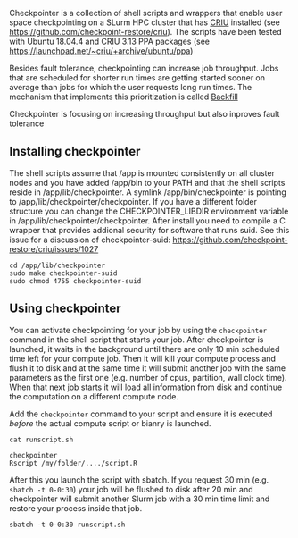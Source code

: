 
Checkpointer is a collection of shell scripts and wrappers that enable user space checkpointing on a SLurm HPC cluster that has [CRIU](https://criu.org) installed (see https://github.com/checkpoint-restore/criu). The scripts have been tested with Ubuntu 18.04.4 and CRIU 3.13 PPA packages (see https://launchpad.net/~criu/+archive/ubuntu/ppa)  

Besides fault tolerance, checkpointing can increase job throughput. Jobs that are scheduled for shorter run times are getting started sooner on average than jobs for which the user requests long run times. The mechanism that implements this prioritization is called [Backfill](https://www.zedat.fu-berlin.de/HPC/EN/Backfill)


Checkpointer is focusing on increasing throughput but also inproves fault tolerance 

## Installing checkpointer

The shell scripts assume that /app is mounted consistently on all cluster nodes and you have added /app/bin to your PATH and that the shell scripts reside in /app/lib/checkpointer. A symlink /app/bin/checkpointer is pointing to /app/lib/checkpointer/checkpointer. If you have a different folder structure you can change the CHECKPOINTER_LIBDIR environment variable in /app/lib/checkpointer/checkpointer. After install you need to compile a C wrapper that provides addional security for software that runs suid. See this issue for a discussion of checkpointer-suid:  https://github.com/checkpoint-restore/criu/issues/1027 

```
cd /app/lib/checkpointer
sudo make checkpointer-suid
sudo chmod 4755 checkpointer-suid
```

## Using checkpointer

You can activate checkpointing for your job by using the `checkpointer` command in the shell script that starts your job. After checkpointer is launched, it waits in the background until there are only 10 min scheduled time left for your compute job. Then it will kill your compute process and flush it to disk and at the same time it will submit another job with the same parameters as the first one (e.g. number of cpus, partition, wall clock time). When that next job starts it will load all information from disk and continue the computation on a different compute node.

Add the `checkpointer` command to your script and ensure it is executed *before* the actual compute script or bianry is launched.

```
cat runscript.sh

checkpointer 
Rscript /my/folder/..../script.R
```

After this you launch the script with sbatch. If you request 30 min (e.g. `sbatch -t 0-0:30`) your job will be flushed to disk after 20 min and checkpointer will submit another Slurm job with a 30 min time limit and restore your process inside that job.


```
sbatch -t 0-0:30 runscript.sh
```

